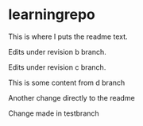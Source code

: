 # learningrepo

This is where I puts the readme text.

Edits under revision b branch.


Edits under revision c branch.

This is some content from d branch

Another change directly to the readme

Change made in testbranch

